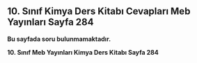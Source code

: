 ## 10. Sınıf Kimya Ders Kitabı Cevapları Meb Yayınları Sayfa 284

**Bu sayfada soru bulunmamaktadır.**

**10. Sınıf Meb Yayınları Kimya Ders Kitabı Sayfa 284**